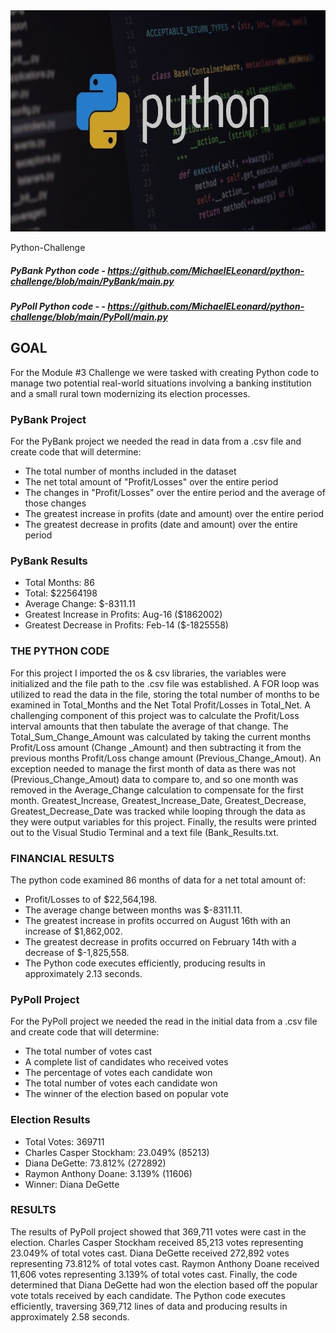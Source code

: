 <img src="Pics/Header.png" width="716" height="354">

Python-Challenge

##### PyBank Python code - https://github.com/MichaelELeonard/python-challenge/blob/main/PyBank/main.py
##### PyPoll Python code - - https://github.com/MichaelELeonard/python-challenge/blob/main/PyPoll/main.py


## GOAL
For the Module #3 Challenge we were tasked with creating Python code to manage two potential real-world situations involving a banking institution and a small rural town modernizing its election processes. 

### PyBank Project
For the PyBank project we needed the read in data from a .csv file and create code that will determine: <br>
* The total number of months included in the dataset <br>
* The net total amount of "Profit/Losses" over the entire period <br>
* The changes in "Profit/Losses" over the entire period and the average of those changes <br>
* The greatest increase in profits (date and amount) over the entire period <br>
* The greatest decrease in profits (date and amount) over the entire period <br>

### PyBank Results<br>
* Total Months: 86 <br>
* Total: $22564198 <br>
* Average Change: $-8311.11 <br>
* Greatest Increase in Profits: Aug-16 ($1862002) <br>
* Greatest Decrease in Profits: Feb-14 ($-1825558) <br>


### THE PYTHON CODE
For this project I imported the os & csv libraries, the variables were initialized and the file path to the .csv file was established. A FOR loop was utilized to read the data in the file, storing the total number of months to be examined in Total_Months and the Net Total Profit/Losses in Total_Net. A challenging component of this project was to calculate the Profit/Loss interval amounts that then tabulate the average of that change. The Total_Sum_Change_Amount was calculated by taking the current months Profit/Loss amount (Change _Amount) and then subtracting it from the previous months Profit/Loss change amount (Previous_Change_Amout). An exception needed to manage the first month of data as there was not (Previous_Change_Amout) data to compare to, and so one month was removed in the Average_Change calculation to compensate for the first month. Greatest_Increase, Greatest_Increase_Date, Greatest_Decrease, Greatest_Decrease_Date was tracked while looping through the data as they were output variables for this project. Finally, the results were printed out to the Visual Studio Terminal and a text file (Bank_Results.txt. 

### FINANCIAL RESULTS
The python code examined 86 months of data for a net total amount of:  <br>
* Profit/Losses to of $22,564,198. <br>
* The average change between months was $-8311.11. <br>
* The greatest increase in profits occurred on August 16th with an increase of $1,862,002. <br>
* The greatest decrease in profits occurred on February 14th with a decrease of $-1,825,558. <br>
* The Python code executes efficiently, producing results in approximately 2.13 seconds. <br>


### PyPoll Project
For the PyPoll project we needed the read in the initial data from a .csv file and create code that will determine: 
* The total number of votes cast
* A complete list of candidates who received votes
* The percentage of votes each candidate won
* The total number of votes each candidate won
* The winner of the election based on popular vote

### Election Results
* Total Votes: 369711 <br>
* Charles Casper Stockham: 23.049% (85213) <br>
* Diana DeGette: 73.812% (272892) <br>
* Raymon Anthony Doane: 3.139% (11606) <br>
* Winner: Diana DeGette <br>

### RESULTS
The results of PyPoll project showed that 369,711 votes were cast in the election. Charles Casper Stockham received 85,213 votes representing 23.049% of total votes cast. Diana DeGette received 272,892 votes representing 73.812% of total votes cast. Raymon Anthony Doane received 11,606 votes representing 3.139% of total votes cast. Finally, the code determined that Diana DeGette had won the election based off the popular vote totals received by each candidate. The Python code executes efficiently, traversing 369,712 lines of data and producing results in approximately 2.58 seconds.
